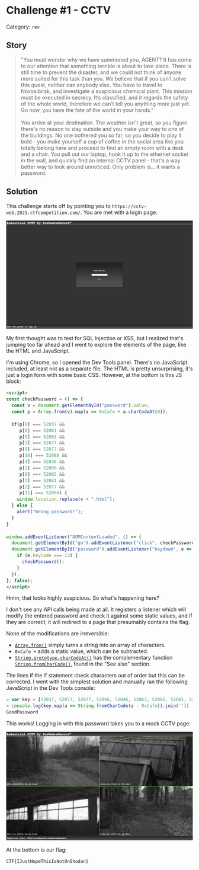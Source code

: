 # Challenge #1 - CCTV

Category: `rev`

## Story

>"You must wonder why we have summoned you, AGENT? It has come to our attention that something terrible is about to take place. There is still time to prevent the disaster, and we could not think of anyone more suited for this task than you. We believe that if you can’t solve this quest, neither can anybody else. You have to travel to Novosibirsk, and investigate a suspicious chemical plant. This mission must be executed in secrecy. It’s classified, and it regards the safety of the whole world, therefore we can’t tell you anything more just yet. Go now, you have the fate of the world in your hands."<br/><br/>
>You arrive at your destination. The weather isn't great, so you figure there's no reason to stay outside and you make your way to one of the buildings. No one bothered you so far, so you decide to play it bold - you make yourself a cup of coffee in the social area like you totally belong here and proceed to find an empty room with a desk and a chair. You pull out our laptop, hook it up to the ethernet socket in the wall, and quickly find an internal CCTV panel - that's a way better way to look around unnoticed. Only problem is... it wants a password.

## Solution

This challenge starts off by pointing you to `https://cctv-web.2021.ctfcompetition.com/`. You are met with a login page.

![CCTV Login Page](login_page.png)

My first thought was to test for SQL Injection or XSS, but I realized that's jumping too far ahead and I went to explore the elements of the page, like the HTML and JavaScript.

I'm using Chrome, so I opened the Dev Tools panel. There's no JavaScript included, at least not as a separate file. The HTML is pretty unsurprising, it's just a login form with some basic CSS. However, at the bottom is this JS block:

```html
<script>
const checkPassword = () => {
  const v = document.getElementById("password").value;
  const p = Array.from(v).map(a => 0xCafe + a.charCodeAt(0));

  if(p[0] === 52037 &&
     p[6] === 52081 &&
     p[5] === 52063 &&
     p[1] === 52077 &&
     p[9] === 52077 &&
     p[10] === 52080 &&
     p[4] === 52046 &&
     p[3] === 52066 &&
     p[8] === 52085 &&
     p[7] === 52081 &&
     p[2] === 52077 &&
     p[11] === 52066) {
    window.location.replace(v + ".html");
  } else {
    alert("Wrong password!");
  }
}

window.addEventListener("DOMContentLoaded", () => {
  document.getElementById("go").addEventListener("click", checkPassword);
  document.getElementById("password").addEventListener("keydown", e => {
    if (e.keyCode === 13) {
      checkPassword();
    }
  });
}, false);
</script>
```

Hmm, that looks highly suspicious. So what's happening here?

I don't see any API calls being made at all. It registers a listener which will modify the entered password and check it against some static values, and if they are correct, it will redirect to a page that presumably contains the flag.

None of the modifications are irreversible:

* [`Array.from()`](https://developer.mozilla.org/en-US/docs/Web/JavaScript/Reference/Global_Objects/Array/from) simply turns a string into an array of characters.
* `0xCafe +` adds a static value, which can be subtracted.
* [`String.prototype.charCodeAt()`](https://developer.mozilla.org/en-US/docs/Web/JavaScript/Reference/Global_Objects/String/charCodeAt) has the complementary function [`String.fromCharCode()`](https://developer.mozilla.org/en-US/docs/Web/JavaScript/Reference/Global_Objects/String/fromCharCode), found in the "See also" section.

The lines if the if statement check characters out of order but this can be corrected. I went with the simplest solution and manually ran the following JavaScript in the Dev Tools console:

```js
> var key = [52037, 52077, 52077, 52066, 52046, 52063, 52081, 52081, 52085, 52077, 52080, 52066];
> console.log(key.map(a => String.fromCharCode(a - 0xCafe)).join(''))
GoodPassword
```

This works! Logging in with this password takes you to a mock CCTV page:

![Mock CCTV camera feeds](cctv.png)

At the bottom is our flag:

```
CTF{IJustHopeThisIsNotOnShodan}
```
